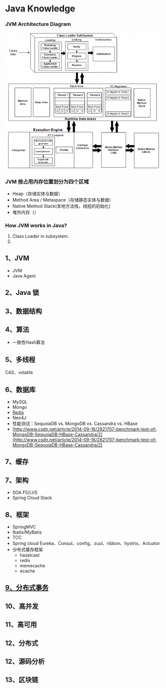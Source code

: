 # Java Knowledge

### **JVM Architecture Diagram**

![](../../.gitbook/assets/image%20%284%29.png)

### JVM 按占用内存位置划分为四个区域

* Heap（存储实体与数据）
* Method Area / Metaspace（存储静态实体与数据）
* Native Method Stack\(本地方法栈，线程的初始化\)
* 堆外内存（）

### How JVM works in Java?

1. Class Loader in subsystem.
2. 
## 1、JVM

* JVM
* Java Agent

## 2、Java 锁

## 3、数据结构

## 4、算法

* 一致性Hash算法

## 5、多线程

CAS、volatile

## 6、数据库

* MySQL
* Mongo
* [Redis](https://github.com/smartscity/Java-Knowledge/tree/1a8e43b4067cfb72223d14798cacab29ad8ef5b1/Users/apple/Documents/知识整理/5.3、Redis.md)
* Neo4J
* 性能测试：SequoiaDB vs. MongoDB vs. Cassandra vs. HBase
* [http://www.csdn.net/article/2014-09-16/2821707-benchmark-test-of-MongoDB-SequoiaDB-HBase-Cassandra/2](http://www.csdn.net/article/2014-09-16/2821707-benchmark-test-of-MongoDB-SequoiaDB-HBase-Cassandra/2)

## 7、缓存

## 7、架构

* SOA  F5/LVS
* Spring Cloud Stack

## 8、框架

* SpringMVC
* Ibatis/MyBatis
* TCC
* Spring cloud Eureka、Consul、config、zuul、ribbon、hystrix、Actuator
* 分布式缓存框架
  * hazelcast
  * redis
  * memecache
  * ecache

## [9、分布式事务](https://github.com/smartscity/Java-Knowledge/tree/1a8e43b4067cfb72223d14798cacab29ad8ef5b1/Users/apple/Documents/知识整理/9、分布式事务.md)

## 10、高并发

## 11、高可用

## 12、分布式

## 12、源码分析

## 13、区块链

